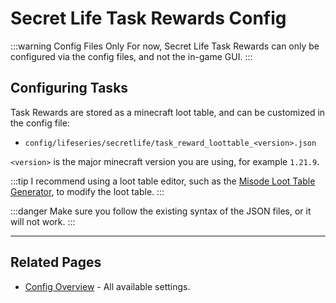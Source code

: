 # Secret Life Task Rewards Config

:::warning Config Files Only
For now, Secret Life Task Rewards can only be configured via the config files, and not the in-game GUI.
:::

## Configuring Tasks



Task Rewards are stored as a minecraft loot table, and can be customized in the config file:
- `config/lifeseries/secretlife/task_reward_loottable_<version>.json`

`<version>` is the major minecraft version you are using, for example `1.21.9`.

:::tip
I recommend using a loot table editor, such as the [Misode Loot Table Generator](https://misode.github.io/loot-table), to modify the loot table.
:::

:::danger
Make sure you follow the existing syntax of the JSON files, or it will not work.
:::

---

## Related Pages

- [Config Overview](/config/overview) - All available settings.

